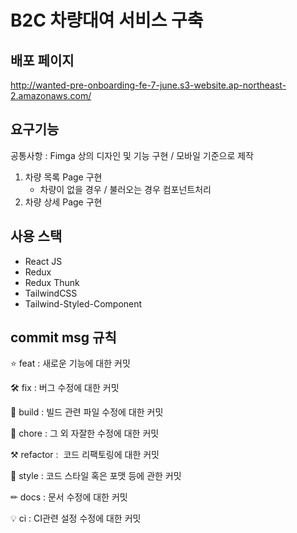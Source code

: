 # B2C 차량대여 서비스 구축

## 배포 페이지

http://wanted-pre-onboarding-fe-7-june.s3-website.ap-northeast-2.amazonaws.com/

## 요구기능 

공통사항 : Fimga 상의 디자인 및 기능 구현 / 모바일 기준으로 제작

1. 차량 목록 Page 구현
    - 차량이 없을 경우 / 불러오는 경우 컴포넌트처리
2. 차량 상세 Page 구현

## 사용 스택

- React JS
- Redux
- Redux Thunk
- TailwindCSS
- Tailwind-Styled-Component

## commit msg 규칙

⭐ feat : 새로운 기능에 대한 커밋

🛠 fix : 버그 수정에 대한 커밋

🧱 build : 빌드 관련 파일 수정에 대한 커밋

👏 chore : 그 외 자잘한 수정에 대한 커밋

⚒ refactor :  코드 리팩토링에 대한 커밋

🎨 style : 코드 스타일 혹은 포맷 등에 관한 커밋

✏ docs : 문서 수정에 대한 커밋

💡 ci : CI관련 설정 수정에 대한 커밋
